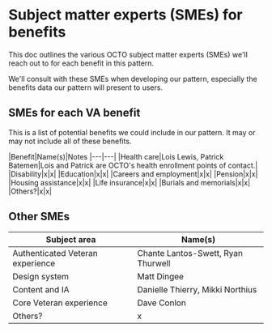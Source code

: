 # Subject matter experts (SMEs) for benefits
This doc outlines the various OCTO subject matter experts (SMEs) we'll reach out to for each benefit in this pattern. 

We'll consult with these SMEs when developing our pattern, especially the benefits data our pattern will present to users.

## SMEs for each VA benefit
This is a list of potential benefits we could include in our pattern. It may or may not include all of these benefits.

|Benefit|Name(s)|Notes
|---|---|
|Health care|Lois Lewis, Patrick Batemen|Lois and Patrick are OCTO's health enrollment points of contact.|
|Disability|x|x|
|Education|x|x|
|Careers and employment|x|x|
|Pension|x|x|
|Housing assistance|x|x|
|Life insurance|x|x|
|Burials and memorials|x|x|
|Others?|x|x|

## Other SMEs
|Subject area|Name(s)|
|---|---|
|Authenticated Veteran experience|Chante Lantos-Swett, Ryan Thurwell|
|Design system|Matt Dingee|
|Content and IA|Danielle Thierry, Mikki Northius|
|Core Veteran experience|Dave Conlon|
|Others?|x|
